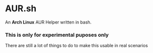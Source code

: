 # AUR.sh
An **Arch Linux** AUR Helper written in bash.

### This is only for experimental puposes only
There are still a lot of things to do to make this usable in real scenarios

